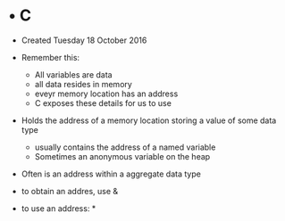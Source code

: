 # • C

* Created Tuesday 18 October 2016



* Remember this:
	* All variables are data
	* all data resides in memory
	* eveyr memory location has an address
	* C exposes these details for us to use
* Holds the address of a memory location storing a value of some data type
	* usually contains the address of a named variable
	* Sometimes an anonymous variable on the heap
* Often is an address within a aggregate data type
* to obtain an addres, use &
* to use an address: *




